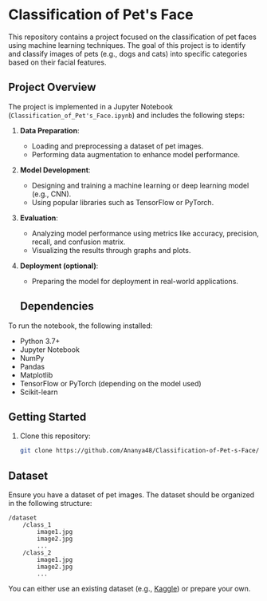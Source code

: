 # Classification of Pet's Face

This repository contains a project focused on the classification of pet faces using machine learning techniques. The goal of this project is to identify and classify images of pets (e.g., dogs and cats) into specific categories based on their facial features.

## Project Overview

The project is implemented in a Jupyter Notebook (`Classification_of_Pet's_Face.ipynb`) and includes the following steps:

1. **Data Preparation**: 
   - Loading and preprocessing a dataset of pet images.
   - Performing data augmentation to enhance model performance.

2. **Model Development**:
   - Designing and training a machine learning or deep learning model (e.g., CNN).
   - Using popular libraries such as TensorFlow or PyTorch.

3. **Evaluation**:
   - Analyzing model performance using metrics like accuracy, precision, recall, and confusion matrix.
   - Visualizing the results through graphs and plots.

4. **Deployment (optional)**:
   - Preparing the model for deployment in real-world applications.
  
   ## Dependencies

To run the notebook, the following installed:

- Python 3.7+
- Jupyter Notebook
- NumPy
- Pandas
- Matplotlib
- TensorFlow or PyTorch (depending on the model used)
- Scikit-learn

## Getting Started

1. Clone this repository:
   ```bash
   git clone https://github.com/Ananya48/Classification-of-Pet-s-Face/blob/main/Classification_of__Pet's__Face.ipynb
   ```

## Dataset

Ensure you have a dataset of pet images. The dataset should be organized in the following structure:

```
/dataset
    /class_1
        image1.jpg
        image2.jpg
        ...
    /class_2
        image1.jpg
        image2.jpg
        ...
```

You can either use an existing dataset (e.g., [Kaggle](https://www.kaggle.com)) or prepare your own.


